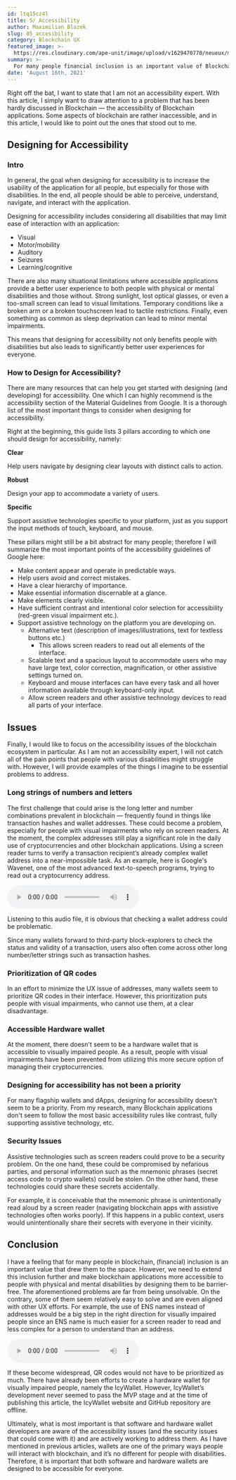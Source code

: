 ```yaml
---
id: ltq15cz4l
title: 5/ Accessibility
author: Maximilian Blazek
slug: 05_accesibility
category: Blockchain UX
featured_image: >-
  https://res.cloudinary.com/ape-unit/image/upload/v1629470770/neueux/media/articles/Frame%202036.png
summary: >-
  For many people financial inclusion is an important value of Blockchain. We need to extend this inclusion further and try to make Blockchain applications more accessible to people with physical and mental disabilities by designing them to be barrier-free.
date: 'August 16th, 2021'
---
```

Right off the bat, I want to state that I am not an accessibility expert. With this article, I simply want to draw attention to a problem that has been hardly discussed in Blockchain — the accessibility of Blockchain applications. Some aspects of blockchain are rather inaccessible, and in this article, I would like to point out the ones that stood out to me.

## Designing for Accessibility

### Intro

In general, the goal when designing for accessibility is to increase the usability of the application for all people, but especially for those with disabilities. In the end, all people should be able to perceive, understand, navigate, and interact with the application.

Designing for accessibility includes considering all disabilities that may limit ease of interaction with an application:

- Visual
- Motor/mobility
- Auditory
- Seizures
- Learning/cognitive

There are also many situational limitations where accessible applications provide a better user experience to both people with physical or mental disabilities and those without. Strong sunlight, lost optical glasses, or even a too-small screen can lead to visual limitations. Temporary conditions like a broken arm or a broken touchscreen lead to tactile restrictions. Finally, even something as common as sleep deprivation can lead to minor mental impairments.

This means that designing for accessibility not only benefits people with disabilities but also leads to significantly better user experiences for everyone.

### How to Design for Accessibility?

There are many resources that can help you get started with designing (and developing) for accessibility. One which I can highly recommend is the accessibility section of the Material Guidelines from Google. It is a thorough list of the most important things to consider when designing for accessibility.

Right at the beginning, this guide lists 3 pillars according to which one should design for accessibility, namely:

<div class="article-grid"> 
  <div>
    <p><strong>Clear</strong></p> 
    <p>Help users navigate by designing clear layouts with distinct calls to action.</p>
  </div>
  
  <div>
    <p><strong>Robust</strong></p> 
    <p>Design your app to accommodate a variety of users.</p>    
  </div>
  
  <div>
    <p><strong>Specific</strong></p> 
    <p>Support assistive technologies specific to your platform, just as you support the input methods of touch, keyboard, and mouse.</p>
  </div>
</div>

These pillars might still be a bit abstract for many people; therefore I will summarize the most important points of the accessibility guidelines of Google here:

- Make content appear and operate in predictable ways.
- Help users avoid and correct mistakes.
- Have a clear hierarchy of importance.
- Make essential information discernable at a glance.
- Make elements clearly visible.
- Have sufficient contrast and intentional color selection for accessibility (red-green visual impairment etc.).
- Support assistive technology on the platform you are developing on.
    - Alternative text (description of images/illustrations, text for textless buttons etc.)
        - This allows screen readers to read out all elements of the interface.
    - Scalable text and a spacious layout to accommodate users who may have large text, color correction, magnification, or other assistive settings turned on.
    - Keyboard and mouse interfaces can have every task and all hover information available through keyboard-only input.
    - Allow screen readers and other assistive technology devices to read all parts of your interface.

## Issues

Finally, I would like to focus on the accessibility issues of the blockchain ecosystem in particular. As I am not an accessibility expert, I will not catch all of the pain points that people with various disabilities might struggle with. However, I will provide examples of the things I imagine to be essential problems to address.

### Long strings of numbers and letters

The first challenge that could arise is the long letter and number combinations prevalent in blockchain — frequently found in things like transaction hashes and wallet addresses. These could become a problem, especially for people with visual impairments who rely on screen readers. At the moment, the complex addresses still play a significant role in the daily use of cryptocurrencies and other blockchain applications. Using a screen reader turns to verify a transaction recipient’s already complex wallet address into a near-impossible task. As an example, here is Google's Wavenet, one of the most advanced text-to-speech programs, trying to read out a cryptocurrency address.

<audio class="w-full" controls>
  <source src="/article_extra_content/address.mp3" type="audio/mpeg">
  Your browser does not support the audio element.
</audio> 

Listening to this audio file, it is obvious that checking a wallet address could be problematic.

Since many wallets forward to third-party block-explorers to check the status and validity of a transaction, users also often come across other long number/letter strings such as transaction hashes.

### Prioritization of QR codes

In an effort to minimize the UX issue of addresses, many wallets seem to prioritize QR codes in their interface. However, this prioritization puts people with visual impairments, who cannot use them, at a clear disadvantage.

### Accessible Hardware wallet

At the moment, there doesn't seem to be a hardware wallet that is accessible to visually impaired people. As a result, people with visual impairments have been prevented from utilizing this more secure option of managing their cryptocurrencies.

### Designing for accessibility has not been a priority

For many flagship wallets and dApps, designing for accessibility doesn't seem to be a priority. From my research, many Blockchain applications don't seem to follow the most basic accessibility rules like contrast, fully supporting assistive technology, etc.

### Security Issues

Assistive technologies such as screen readers could prove to be a security problem. On the one hand, these could be compromised by nefarious parties, and personal information such as the mnemonic phrases (secret access code to crypto wallets) could be stolen. On the other hand, these technologies could share these secrets accidentally.

For example, it is conceivable that the mnemonic phrase is unintentionally read aloud by a screen reader (navigating blockchain apps with assistive technologies often works poorly). If this happens in a public context, users would unintentionally share their secrets with everyone in their vicinity.

## Conclusion

I have a feeling that for many people in blockchain, (financial) inclusion is an important value that drew them to the space. However, we need to extend this inclusion further and make blockchain applications more accessible to people with physical and mental disabilities by designing them to be barrier-free. The aforementioned problems are far from being unsolvable. On the contrary, some of them seem relatively easy to solve and are even aligned with other UX efforts. For example, the use of ENS names instead of addresses would be a big step in the right direction for visually impaired people since an ENS name is much easier for a screen reader to read and less complex for a person to understand than an address.

<audio class="w-full" controls>
  <source src="/article_extra_content/ens.mp3" type="audio/mpeg">
  Your browser does not support the audio element.
</audio> 

If these become widespread, QR codes would not have to be prioritized as much. There have already been efforts to create a hardware wallet for visually impaired people, namely the IcyWallet. However, IcyWallet’s development never seemed to pass the MVP stage and at the time of publishing this article, the IcyWallet website and GitHub repository are offline.

Ultimately, what is most important is that software and hardware wallet developers are aware of the accessibility issues (and the security issues that could come with it) and are actively working to address them. As I have mentioned in previous articles, wallets are one of the primary ways people will interact with blockchain, and it’s no different for people with disabilities. Therefore, it is important that both software and hardware wallets are designed to be accessible for everyone.